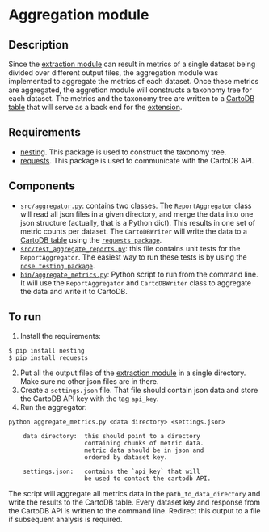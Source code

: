 # Aggregation module

## Description

Since the [extraction module](../extraction_module) can result in metrics of a single dataset being divided over different output files, the aggregation module was implemented to aggregate the metrics of each dataset. Once these metrics are aggregated, the aggretion module will constructs a taxonomy tree for each dataset. The metrics and the taxonomy tree are written to a [CartoDB table](https://datafable.cartodb.com/tables/gbif_dataset_metrics) that will serve as a back end for the [extension](../extension).

## Requirements

- [nesting](https://pypi.python.org/pypi/nesting/0.1.0). This package is used to construct the taxonomy tree.
- [requests](http://docs.python-requests.org/en/latest/). This package is used to communicate with the CartoDB API.

## Components

- [`src/aggregator.py`](./src/aggregator.py): contains two classes. The `ReportAggregator` class will read all json files in a given directory, and merge the data into one json structure (actually, that is a Python dict). This results in one set of metric counts per dataset. The `CartoDBWriter` will write the data to a [CartoDB table](https://datafable.cartodb.com/tables/gbif_dataset_metrics) using the [`requests package`](http://docs.python-requests.org/en/latest/).
- [`src/test_aggregate_reports.py`](/src/test_aggregate_reports.py): this file contains unit tests for the `ReportAggregator`. The easiest way to run these tests is by using the [`nose testing package`](https://nose.readthedocs.org/en/latest/).
- [`bin/aggregate_metrics.py`](/bin/aggregate_metrics.py): Python script to run from the command line. It will use the `ReportAggregator` and `CartoDBWriter` class to aggregate the data and write it to CartoDB.

## To run

1. Install the requirements:

```
$ pip install nesting
$ pip install requests
```

2. Put all the output files of the [extraction module](../extraction_module) in a single directory. Make sure no other json files are in there.
3. Create a `settings.json` file. That file should contain json data and store the CartoDB API key with the tag `api_key`.
4. Run the aggregator:

```
python aggregate_metrics.py <data directory> <settings.json>

    data directory:  this should point to a directory
                     containing chunks of metric data.
                     metric data should be in json and
                     ordered by dataset key.

    settings.json:   contains the `api_key` that will
                     be used to contact the cartodb API.
```

The script will aggregate all metrics data in the `path_to_data_directory` and write the results to the CartoDB table. Every dataset key and response from the CartoDB API is written to the command line. Redirect this output to a file if subsequent analysis is required.
